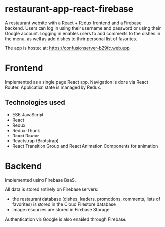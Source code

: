 # restaurant-app-react-firebase

A restaurant website with a React + Redux frontend and a Firebase backend. Users can log in using their username and password or using their Google account. Logging in enables users to add comments to the dishes in the menu, as well as add dishes to their personal list of favorites.

The app is hosted at: https://confusionserver-b29fc.web.app

# Frontend
Implemented as a single page React app. Navigation is done via React Router. Application state is managed by Redux. 
## Technologies used
- ES6 JavaScript 
- React
- Redux
- Redux-Thunk
- React Router
- Reactstrap (Bootstrap)
- React Transition Group and React Animation Components for animation

# Backend
Implemented using Firebase BaaS. 

All data is stored entirely on Firebase servers: 
- the restaurant database (dishes, leaders, promotions, comments, lists of favorites) is stored in the Cloud Firestore database
- Image resources are stored in Firebase Storage

Authentication via Google is also enabled through Firebase.
